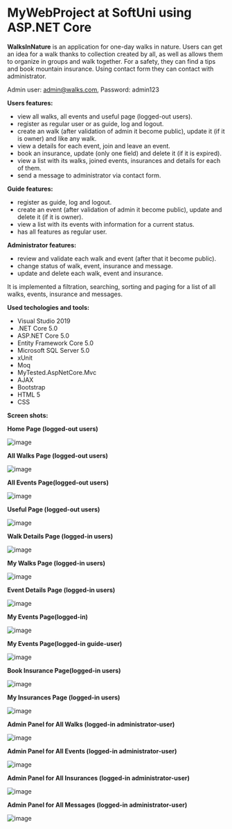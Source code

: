 # MyWebProject at SoftUni using ASP.NET Core

**WalksInNature** is an application for one-day walks in nature. Users can get an idea for a walk thanks to collection created by all, as well as allows them to organize in groups and walk together. For a safety, they can find a tips and book mountain insurance. Using contact form they can contact with administrator.  

Admin user: admin@walks.com, Password: admin123

**Users features:**
- view all walks, all events and useful page (logged-out users).
- register as regular user or as guide, log and logout.
- create an walk (after validation of admin it become public), update it (if it is owner) and like any walk.
- view a details for each event, join and leave an event.
- book an insurance, update (only one field) and delete it (if it is expired).
- view a list with its walks, joined events, insurances and details for each of them.
- send a message to administrator via contact form.

**Guide features:**
- register as guide, log and logout.	
- create an event (after validation of admin it become public), update and delete it (if it is owner).
- view a list with its events with information for a current status. 
- has all features as regular user.

**Administrator features:**
- review and validate each walk and event (after that it become public).
- change status of walk, event, insurance and message.	
- update and delete each walk, event and insurance.

It is implemented a filtration, searching, sorting and paging for a list of all walks, events, insurance and messages. 

**Used techologies and tools:**
- Visual Studio 2019
- .NET Core 5.0
- ASP.NET Core 5.0
- Entity Framework Core 5.0
- Microsoft SQL Server 5.0
- xUnit
- Moq
- MyTested.AspNetCore.Mvc
- AJAX
- Bootstrap
- HTML 5
- CSS

**Screen shots:**

**Home Page (logged-out users)**

![image](https://user-images.githubusercontent.com/86654801/129521575-3866267f-90c1-4561-92d7-8f91c83c5596.png)

**All Walks Page (logged-out users)**

![image](https://user-images.githubusercontent.com/86654801/129210131-a28af660-ba64-496b-a646-894f3f821709.png)

**All Events Page(logged-out users)**

![image](https://user-images.githubusercontent.com/86654801/129210460-05326828-692d-4512-82e1-4302bfc49eb5.png)

**Useful Page (logged-out users)**

![image](https://user-images.githubusercontent.com/86654801/129203966-6e56e04e-7cde-46b7-ac4e-aaffffdc7507.png)

**Walk Details Page (logged-in users)**

![image](https://user-images.githubusercontent.com/86654801/129202074-18e5db41-e267-4716-a957-df84a39c3340.png)

**My Walks Page (logged-in users)**

![image](https://user-images.githubusercontent.com/86654801/129725449-1d6eecfa-cc2c-440c-bceb-cf72459174ca.png)

**Event Details Page (logged-in users)**

![image](https://user-images.githubusercontent.com/86654801/129203159-41eaafb0-ddf3-46a1-8580-7a79b3ce4454.png)

**My Events Page(logged-in)**

![image](https://user-images.githubusercontent.com/86654801/129725641-138c4bfa-4b0f-459b-91ec-2117b047e4c4.png)

**My Events Page(logged-in guide-user)**

![image](https://user-images.githubusercontent.com/86654801/129725822-016cd116-0783-42a5-b38b-bffb0c6b72f5.png)

**Book Insurance Page(logged-in users)**

![image](https://user-images.githubusercontent.com/86654801/129213140-b50fddf0-1c3b-4266-a2cd-061bb7c1c301.png)

**My Insurances Page (logged-in users)**

![image](https://user-images.githubusercontent.com/86654801/129206419-86ab629a-02b2-4730-989c-9cd23ab5af53.png)

**Admin Panel for All Walks (logged-in administrator-user)**

![image](https://user-images.githubusercontent.com/86654801/129520132-333712d8-02ee-4e71-93c7-a13046c0d29e.png)

**Admin Panel for All Events (logged-in administrator-user)**

![image](https://user-images.githubusercontent.com/86654801/129520410-a6a45d8e-197c-4c8a-b2cc-b6291b3117c3.png)

**Admin Panel for All Insurances (logged-in administrator-user)**

![image](https://user-images.githubusercontent.com/86654801/129520556-b15d5b51-e172-4184-b585-2a2059eadb04.png)

**Admin Panel for All Messages (logged-in administrator-user)**

![image](https://user-images.githubusercontent.com/86654801/129520696-e649acd0-7168-472e-9010-4bce8770913c.png)




